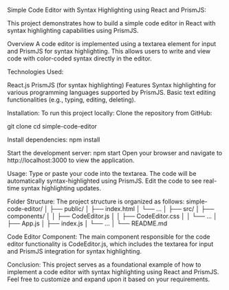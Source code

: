Simple Code Editor with Syntax Highlighting using React and PrismJS:

This project demonstrates how to build a simple code editor in React with syntax highlighting capabilities using PrismJS.

Overview
A code editor is implemented using a textarea element for input and PrismJS for syntax highlighting. This allows users to write and view code with color-coded syntax directly in the editor.

Technologies Used:

React.js
PrismJS (for syntax highlighting)
Features
Syntax highlighting for various programming languages supported by PrismJS.
Basic text editing functionalities (e.g., typing, editing, deleting).

Installation:
To run this project locally:
Clone the repository from GitHub:

git clone <repository-url>
cd simple-code-editor

Install dependencies:
npm install

Start the development server:
npm start
Open your browser and navigate to http://localhost:3000 to view the application.

Usage:
Type or paste your code into the textarea.
The code will be automatically syntax-highlighted using PrismJS.
Edit the code to see real-time syntax highlighting updates.

Folder Structure:
The project structure is organized as follows:
simple-code-editor/
│
├── public/
│   ├── index.html
│   └── ...
│
├── src/
│   ├── components/
│   │   ├── CodeEditor.js
│   │   ├── CodeEditor.css
│   │   └── ...
│   ├── App.js
│   ├── index.js
│   └── ...
│
└── README.md

Code Editor Component:
The main component responsible for the code editor functionality is CodeEditor.js, which includes the textarea for input and PrismJS integration for syntax highlighting.

Conclusion:
This project serves as a foundational example of how to implement a code editor with syntax highlighting using React and PrismJS. Feel free to customize and expand upon it based on your requirements.

